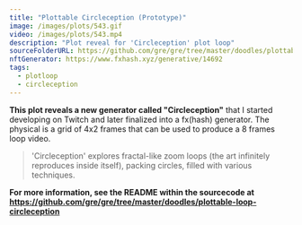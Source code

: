```yaml
---
title: "Plottable Circleception (Prototype)"
image: /images/plots/543.gif
video: /images/plots/543.mp4
description: "Plot reveal for 'Circleception' plot loop"
sourceFolderURL: https://github.com/gre/gre/tree/master/doodles/plottable-loop-circleception
nftGenerator: https://www.fxhash.xyz/generative/14692
tags:
  - plotloop
  - circleception
---
```


**This plot reveals a new generator called "Circleception"** that I started developing on Twitch and later finalized into a fx(hash) generator. The physical is a grid of 4x2 frames that can be used to produce a 8 frames loop video.

> 'Circleception' explores fractal-like zoom loops (the art infinitely reproduces inside itself), packing circles, filled with various techniques.

**For more information, see the README within the sourcecode at https://github.com/gre/gre/tree/master/doodles/plottable-loop-circleception**
